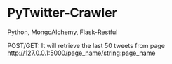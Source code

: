 # PyTwitter-Crawler
Python, MongoAlchemy, Flask-Restful


POST/GET: It will retrieve the last 50 tweets from page
http://127.0.0.1:5000/page_name/<string:page_name>
